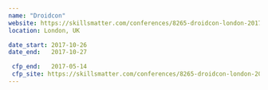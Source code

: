 ```yaml
---
name: "Droidcon"
website: https://skillsmatter.com/conferences/8265-droidcon-london-2017
location: London, UK

date_start: 2017-10-26
date_end:   2017-10-27

 cfp_end:   2017-05-14 
 cfp_site: https://skillsmatter.com/conferences/8265-droidcon-london-2017#get_involved
---
```

